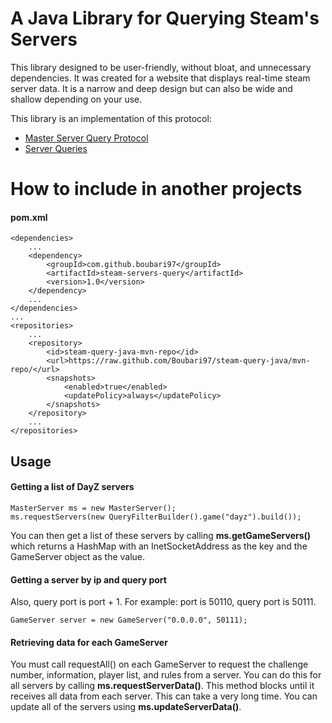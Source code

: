 # A Java Library for Querying Steam's Servers
This library designed to be user-friendly, without bloat, and unnecessary dependencies. It was created for a website that displays real-time steam server data. It is a narrow and deep design but can also be wide and shallow depending on your use.

This library is an implementation of this protocol:
- [Master Server Query Protocol](https://developer.valvesoftware.com/wiki/Master_Server_Query_Protocol)
- [Server Queries](https://developer.valvesoftware.com/wiki/Server_queries)

# How to include in another projects
#### pom.xml
    
    <dependencies>
        ...
        <dependency>
            <groupId>com.github.boubari97</groupId>
            <artifactId>steam-servers-query</artifactId>
            <version>1.0</version>
        </dependency>
        ...
    </dependencies>
    ...
    <repositories>
        ...
        <repository>
            <id>steam-query-java-mvn-repo</id>
            <url>https://raw.github.com/Boubari97/steam-query-java/mvn-repo/</url>
            <snapshots>
                <enabled>true</enabled>
                <updatePolicy>always</updatePolicy>
            </snapshots>
        </repository>
        ...
    </repositories>

## Usage
#### Getting a list of DayZ servers

    MasterServer ms = new MasterServer();
    ms.requestServers(new QueryFilterBuilder().game("dayz").build());
You can then get a list of these servers by calling **ms.getGameServers()** which returns a HashMap with an InetSocketAddress as the key and the GameServer object as the value.

#### Getting a server by ip and query port
Also, query port is port + 1. For example: port is 50110, query port is 50111.

    GameServer server = new GameServer("0.0.0.0", 50111);

#### Retrieving data for each GameServer
You must call requestAll() on each GameServer to request the challenge number, information, player list, and rules from a server. You can do this for all servers by calling **ms.requestServerData()**. This method blocks until it receives all data from each server. This can take a very long time. You can update all of the servers using **ms.updateServerData()**.
